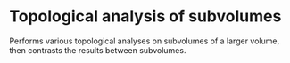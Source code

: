 # Topological analysis of subvolumes

Performs various topological analyses on subvolumes of a larger volume, then contrasts the results between subvolumes.